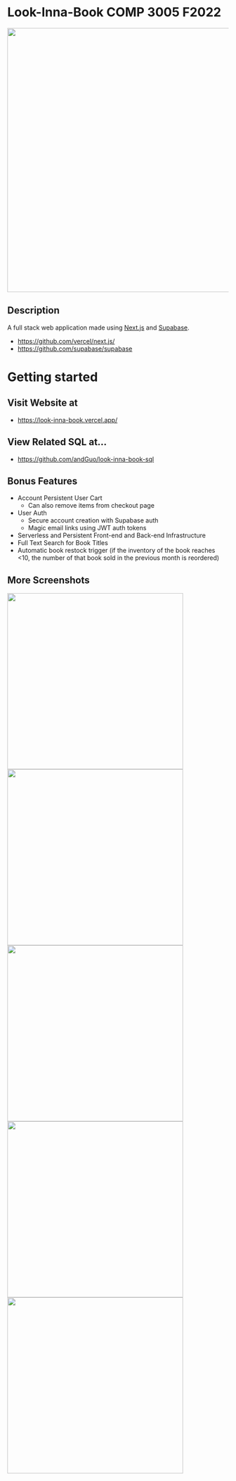 # Look-Inna-Book COMP 3005 F2022

<img src="https://sglmmwjtjabvodozbyni.supabase.co/storage/v1/object/public/screenshots/landing_page.png" width="600" />

## Description
A full stack web application made using [Next.js](https://nextjs.org/) and [Supabase](https://supabase.com/).
- https://github.com/vercel/next.js/
- https://github.com/supabase/supabase

# Getting started

## Visit Website at
- https://look-inna-book.vercel.app/

## View Related SQL at...
- https://github.com/andGuo/look-inna-book-sql

## Bonus Features
- Account Persistent User Cart
    - Can also remove items from checkout page
- User Auth
    - Secure account creation with Supabase auth
    - Magic email links using JWT auth tokens
- Serverless and Persistent Front-end and Back-end Infrastructure
- Full Text Search for Book Titles
- Automatic book restock trigger (if the inventory of the book reaches <10, the number of that book sold in the previous month is reordered)

## More Screenshots
<img src="https://sglmmwjtjabvodozbyni.supabase.co/storage/v1/object/public/screenshots/login.png" width="400" />

<img src="https://sglmmwjtjabvodozbyni.supabase.co/storage/v1/object/public/screenshots/owner_access_page.png" width="400" />

<img src="https://sglmmwjtjabvodozbyni.supabase.co/storage/v1/object/public/screenshots/report_page.png" width="400" />

<img src="https://sglmmwjtjabvodozbyni.supabase.co/storage/v1/object/public/screenshots/checkout_page.png" width="400" />

<img src="https://sglmmwjtjabvodozbyni.supabase.co/storage/v1/object/public/screenshots/profile_page.png" width="400" />
